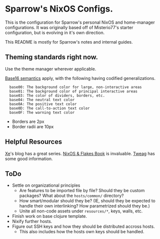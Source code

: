 # Sparrow's NixOS Configs.

This is the configuration for Sparrow's personal NixOS and home-manager configurations. It was originally based off of Misterio77's starter configuration, but is evolving in it's own direction.

This README is mostly for Sparrow's notes and internal guides.


## Theming standards right now.
Use the theme manager wherever applicable.

[Base16 semantics](https://github.com/chriskempson/base16/blob/main/styling.md) apply, with the following having codified generalizations.

```
  base00: The background color for large, non-interactive areas
  base01: The background color of principal interactive areas
  base03: The color of dividers, borders, etc.
  base04: The neutral text color
  base0A: The positive text color
  base0D: The call-to-action text color
  base0F: The warning text color
```
* Borders are 2px
* Border radii are 10px

## Helpful Resources

[Xe](https://xeiaso.net/blog/nix-flakes-1-2022-02-21/)'s blog has a great series.
[NixOS & Flakes Book](https://nixos-and-flakes.thiscute.world/) is invaluable.
[Tweag](https://www.tweag.io/blog/2020-05-25-flakes/) has some good information.

## ToDo

* Settle on organizational principles
  * Are features to be imported file by file? Should they be custom packages? What about the `hosts/common/` directory?
  * How smart/modular should they be? (IE, should they be expected to handle their own interlinking? How parametrized should they be.)
  * Unite all non-code assets under `resources/*`, keys, walls, etc.
* Finish work on base clojure template.
* Nixify further hosts.
* Figure out SSH keys and how they should be distributed accross hosts.
  * This also includes how the hosts own keys should be handled.